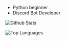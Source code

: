 - Python beginner
- Discord Bot Developer

![Github Stats](https://github-readme-stats.vercel.app/api?username=billdims&count_private=true&show_icons=true&theme=radical)

![Top Languages](https://github-readme-stats.vercel.app/api/top-langs/?username=billdims&show_icons=true&theme=radical)
